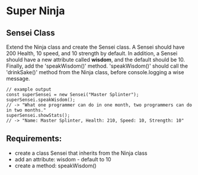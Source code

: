 # Super Ninja

## Sensei Class
Extend the Ninja class and create the Sensei class. A Sensei should have 200 Health, 10 speed, and 10 strength by default. In addition, a Sensei should have a new attribute called **wisdom**, and the default should be 10. Finally, add the 'speakWisdom()' method. 'speakWisdom()' should call the 'drinkSake()' method from the Ninja class, before console.logging a wise message.

```
// example output
const superSensei = new Sensei("Master Splinter");
superSensei.speakWisdom();
// -> "What one programmer can do in one month, two programmers can do in two months."
superSensei.showStats();
// -> "Name: Master Splinter, Health: 210, Speed: 10, Strength: 10"
```

## Requirements:
- create a class Sensei that inherits from the Ninja class
- add an attribute: wisdom - default to 10
- create a method: speakWisdom()